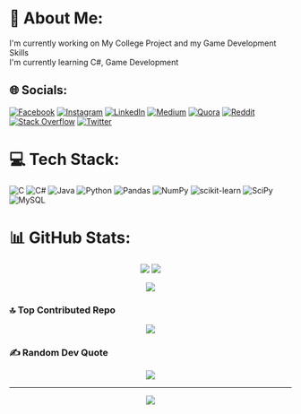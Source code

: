 # 💫 About Me:
I'm currently working on My College Project  and my Game Development Skills<br>I'm currently learning C#, Game Development


## 🌐 Socials:
[![Facebook](https://img.shields.io/badge/Facebook-%231877F2.svg?logo=Facebook&logoColor=white)](https://facebook.com/duttadeeptangshu) [![Instagram](https://img.shields.io/badge/Instagram-%23E4405F.svg?logo=Instagram&logoColor=white)](https://instagram.com/deeptangshudutta) [![LinkedIn](https://img.shields.io/badge/LinkedIn-%230077B5.svg?logo=linkedin&logoColor=white)](https://linkedin.com/in/deeptangshudutta) [![Medium](https://img.shields.io/badge/Medium-12100E?logo=medium&logoColor=white)](https://medium.com/@duttadeeptangshu) [![Quora](https://img.shields.io/badge/Quora-%23B92B27.svg?logo=Quora&logoColor=white)](https://quora.com/profile/Deeptangshu-Dutta) [![Reddit](https://img.shields.io/badge/Reddit-%23FF4500.svg?logo=Reddit&logoColor=white)](https://reddit.com/user/deeptangshudutta) [![Stack Overflow](https://img.shields.io/badge/-Stackoverflow-FE7A16?logo=stack-overflow&logoColor=white)](https://stackoverflow.com/users/15441366) [![Twitter](https://img.shields.io/badge/Twitter-%231DA1F2.svg?logo=Twitter&logoColor=white)](https://twitter.com/DeeptangshuDut1) 

# 💻 Tech Stack:
![C](https://img.shields.io/badge/c-%2300599C.svg?style=for-the-badge&logo=c&logoColor=white) ![C#](https://img.shields.io/badge/c%23-%23239120.svg?style=for-the-badge&logo=c-sharp&logoColor=white) ![Java](https://img.shields.io/badge/java-%23ED8B00.svg?style=for-the-badge&logo=java&logoColor=white) ![Python](https://img.shields.io/badge/python-3670A0?style=for-the-badge&logo=python&logoColor=ffdd54) ![Pandas](https://img.shields.io/badge/pandas-%23150458.svg?style=for-the-badge&logo=pandas&logoColor=white) ![NumPy](https://img.shields.io/badge/numpy-%23013243.svg?style=for-the-badge&logo=numpy&logoColor=white) ![scikit-learn](https://img.shields.io/badge/scikit--learn-%23F7931E.svg?style=for-the-badge&logo=scikit-learn&logoColor=white) ![SciPy](https://img.shields.io/badge/SciPy-%230C55A5.svg?style=for-the-badge&logo=scipy&logoColor=%white) ![MySQL](https://img.shields.io/badge/mysql-%2300f.svg?style=for-the-badge&logo=mysql&logoColor=white)

# 📊 GitHub Stats:
<p align="center">
  <img src="https://github-readme-stats.vercel.app/api?username=deeptangshu29&theme=default&hide_border=false&include_all_commits=true&count_private=true">
  <img src="https://github-readme-streak-stats.herokuapp.com/?user=deeptangshu29&theme=default&hide_border=false">
</p>
<p align="center">
  <img src="https://github-readme-stats.vercel.app/api/top-langs/?username=deeptangshu29&theme=default&hide_border=false&include_all_commits=true&count_private=true&layout=compact">
</p>

### 🔝 Top Contributed Repo
<p align="center">
  <img src="https://github-contributor-stats.vercel.app/api?username=deeptangshu29&limit=5&theme=flat&combine_all_yearly_contributions=true" />
</p>



### ✍️ Random Dev Quote
</p>
<p align="center">
  <img src="https://quotes-github-readme.vercel.app/api?type=vetical&theme=light" />
</p>


<!--
### 😂 Random Dev Meme
<img src="https://rm.up.railway.app/" width="512px"/> -->

---
<p align="center">
  <img src="https://visitcount.itsvg.in/api?id=deeptangshu29&label=Profile%20Views&icon=5&pretty=true" />
